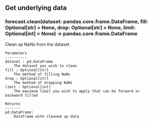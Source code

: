 ## Get underlying data 
### forecast.clean(dataset: pandas.core.frame.DataFrame, fill: Optional[str] = None, drop: Optional[str] = None, limit: Optional[int] = None) -> pandas.core.frame.DataFrame

Clean up NaNs from the dataset

    Parameters
    ----------
    dataset : pd.DataFrame
        The dataset you wish to clean
    fill : Optional[str]
        The method of filling NaNs
    drop : Optional[str]
        The method of dropping NaNs
    limit : Optional[int]
        The maximum limit you wish to apply that can be forward or backward filled

    Returns
    -------
    pd.DataFrame:
        Dataframe with cleaned up data
